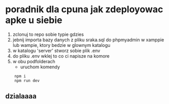 # poradnik dla cpuna jak zdeployowac apke u siebie

1. zclonuj to repo sobie typie gdzies
2. jebnij importa bazy danych z pliku sraka.sql do phpmyadmin w xamppie lub wampie, ktory bedzie w glownym katalogu
3. w katalogu 'server' stworz sobie plik .env
4. do pliku .env wklej to co ci napisze na komore
5. w obu podfolderach 
	- uruchom komendy
```
    npm i 
    npm run dev
```
## dzialaaaa
